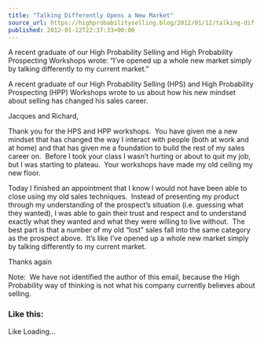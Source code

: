 ```yaml
---
title: "Talking Differently Opens a New Market"
source_url: https://highprobabilityselling.blog/2012/01/12/talking-differently-opens-new-market
published: 2012-01-12T22:37:33+00:00
---
```

A recent graduate of our High Probability Selling and High Probability Prospecting Workshops wrote: “I’ve opened up a whole new market simply by talking differently to my current market.”




A recent graduate of our High Probability Selling (HPS) and High Probability Prospecting (HPP) Workshops wrote to us about how his new mindset about selling has changed his sales career.



Jacques and Richard,


Thank you for the HPS and HPP workshops.  You have given me a new mindset that has changed the way I interact with people (both at work and at home) and that has given me a foundation to build the rest of my sales career on.  Before I took your class I wasn’t hurting or about to quit my job, but I was starting to plateau.  Your workshops have made my old ceiling my new floor.


Today I finished an appointment that I know I would not have been able to close using my old sales techniques.  Instead of presenting my product through my understanding of the prospect’s situation (i.e. guessing what they wanted), I was able to gain their trust and respect and to understand exactly what they wanted and what they were willing to live without.  The best part is that a number of my old “lost” sales fall into the same category as the prospect above.  It’s like I’ve opened up a whole new market simply by talking differently to my current market.


Thanks again



Note:  We have not identified the author of this email, because the High Probability way of thinking is not what his company currently believes about selling.


### Like this:

Like Loading...
